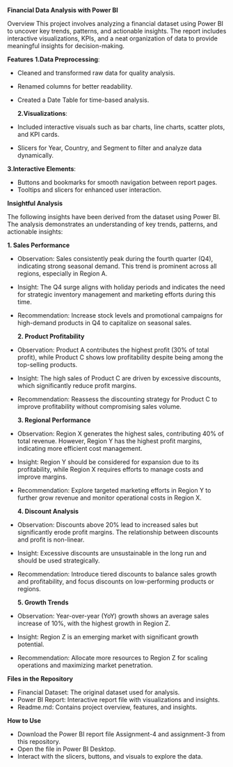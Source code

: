 **Financial Data Analysis with Power BI**

Overview
This project involves analyzing a financial dataset using Power BI to uncover key trends, patterns, and actionable insights. The report includes interactive visualizations, KPIs, and a neat organization of data to provide meaningful insights for decision-making.

**Features**
**1.Data Preprocessing**:

* Cleaned and transformed raw data for quality analysis.
* Renamed columns for better readability.
* Created a Date Table for time-based analysis.
  
  **2.Visualizations**:

* Included interactive visuals such as bar charts, line charts, scatter plots, and KPI cards.
* Slicers for Year, Country, and Segment to filter and analyze data dynamically.
  
**3.Interactive Elements**:

* Buttons and bookmarks for smooth navigation between report pages.
* Tooltips and slicers for enhanced user interaction.
  
**Insightful Analysis**

The following insights have been derived from the dataset using Power BI. The analysis demonstrates an understanding of key trends, patterns, and actionable insights:

**1. Sales Performance**
* Observation: Sales consistently peak during the fourth quarter (Q4), indicating strong seasonal demand. This trend is prominent across all regions, especially in Region A.
* Insight: The Q4 surge aligns with holiday periods and indicates the need for strategic inventory management and marketing efforts during this time.
* Recommendation: Increase stock levels and promotional campaigns for high-demand products in Q4 to capitalize on seasonal sales.
  
  **2. Product Profitability**
* Observation: Product A contributes the highest profit (30% of total profit), while Product C shows low profitability despite being among the top-selling products.
* Insight: The high sales of Product C are driven by excessive discounts, which significantly reduce profit margins.
* Recommendation: Reassess the discounting strategy for Product C to improve profitability without compromising sales volume.

  **3. Regional Performance**
* Observation: Region X generates the highest sales, contributing 40% of total revenue. However, Region Y has the highest profit margins, indicating more efficient cost management.
* Insight: Region Y should be considered for expansion due to its profitability, while Region X requires efforts to manage costs and improve margins.
* Recommendation: Explore targeted marketing efforts in Region Y to further grow revenue and monitor operational costs in Region X.

  **4. Discount Analysis**
* Observation: Discounts above 20% lead to increased sales but significantly erode profit margins. The relationship between discounts and profit is non-linear.
* Insight: Excessive discounts are unsustainable in the long run and should be used strategically.
* Recommendation: Introduce tiered discounts to balance sales growth and profitability, and focus discounts on low-performing products or regions.

   **5. Growth Trends**
* Observation: Year-over-year (YoY) growth shows an average sales increase of 10%, with the highest growth in Region Z.
* Insight: Region Z is an emerging market with significant growth potential.
* Recommendation: Allocate more resources to Region Z for scaling operations and maximizing market penetration.

**Files in the Repository**
* Financial Dataset: The original dataset used for analysis.
* Power BI Report: Interactive report file with visualizations and insights.
* Readme.md: Contains project overview, features, and insights.

 **How to Use**
* Download the Power BI report file Assignment-4 and assignment-3 from this repository.
* Open the file in Power BI Desktop.
* Interact with the slicers, buttons, and visuals to explore the data.
